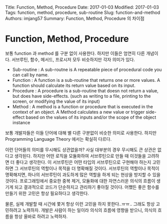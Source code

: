 Title: Function, Method, Procedure
Date: 2017-01-03
Modified: 2017-01-03
Tags: function, method, procedure, sub-routine
Slug: function-and-method
Authors: imjang57
Summary: Function, Method, Procedure 의 차이점

# Function, Method, Procedure

보통 function 과 method 를 구분 없이 사용한다. 하지만 이들은 엄연히 다른 개념이다. 서브루틴, 함수, 메서드, 프로시저 모두 비슷하지만 각자 의미가 있다.

- Sub-routine : A sub-routne is A repeatable piece of procedural code you can call by name.
- Function : A function is a sub-routine that returns one or more values. A function should calculate its return value based on its input.
- Procedure : A procedure is a sub-routine that doesn not return a value, but does have side-effects. (such as writing to a file, printing to the screen, or modifying the value of its input)
- Method : A method is a function or procedure that is executed in the context of an object. A Method calculates a new value or trigger side-effect based on the values of its inputs and/or the scope of the object instance

보통 개발자들은 이들 단어에 대해 별 다른 구분없이 비슷한 의미로 사용한다. 하지만 Programming Language Theory 에서는 확실히 다르다.

이런 단어들의 의미를 무시해도 상관없을까? 사실 대부분의 경우 무시해도 큰 상관은 없다고 생각된다. 하지만 어떤 로직을 모듈화하여 서브루틴으로 만들 때 이것들을 고려하면 더 좋다고 생각한다. 이 서브루틴은 어떤 타입의 서브루틴으로 구현해야 하는지 고민하면 그 서브루틴의 역할이나 목적을 더 명확해질 것이다. 서브루틴의 역할이나 목적이 명확해지면, 하나의 서브루틴이 과도하게 많은 역할을 하게 되는 현상을 방지할 수 있을 것이다. 프로그래밍에서 중요한 중복 제거, 모듈화에 대한 자연스러운 의식의 흐름이 생기게 되고 결과적으로 코드가 단순하지고 관리하기 좋아질 것이다. 어쨌든 좋은 함수를 만들기 위한 고민은 항상 필요하다고 생각한다.

물론, 실제 개발할 때 시간에 쫓겨 항상 이런 고민을 하지 못한다..ㅠㅠ.. 그래도 항상 고민하려고 노력하자. 개발은 사람이 하는 일이라 의식의 흐름에 영향을 받으니, 의식의 흐름을 항상 올바로 하려고 노력하자.

